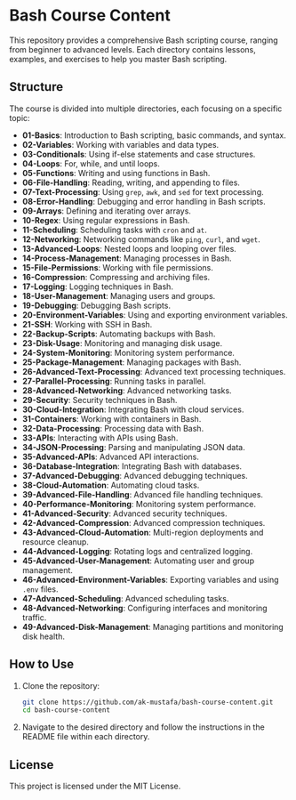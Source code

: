 # Bash Course Content

This repository provides a comprehensive Bash scripting course, ranging from beginner to advanced levels. Each directory contains lessons, examples, and exercises to help you master Bash scripting.

## Structure

The course is divided into multiple directories, each focusing on a specific topic:

- **01-Basics**: Introduction to Bash scripting, basic commands, and syntax.
- **02-Variables**: Working with variables and data types.
- **03-Conditionals**: Using if-else statements and case structures.
- **04-Loops**: For, while, and until loops.
- **05-Functions**: Writing and using functions in Bash.
- **06-File-Handling**: Reading, writing, and appending to files.
- **07-Text-Processing**: Using `grep`, `awk`, and `sed` for text processing.
- **08-Error-Handling**: Debugging and error handling in Bash scripts.
- **09-Arrays**: Defining and iterating over arrays.
- **10-Regex**: Using regular expressions in Bash.
- **11-Scheduling**: Scheduling tasks with `cron` and `at`.
- **12-Networking**: Networking commands like `ping`, `curl`, and `wget`.
- **13-Advanced-Loops**: Nested loops and looping over files.
- **14-Process-Management**: Managing processes in Bash.
- **15-File-Permissions**: Working with file permissions.
- **16-Compression**: Compressing and archiving files.
- **17-Logging**: Logging techniques in Bash.
- **18-User-Management**: Managing users and groups.
- **19-Debugging**: Debugging Bash scripts.
- **20-Environment-Variables**: Using and exporting environment variables.
- **21-SSH**: Working with SSH in Bash.
- **22-Backup-Scripts**: Automating backups with Bash.
- **23-Disk-Usage**: Monitoring and managing disk usage.
- **24-System-Monitoring**: Monitoring system performance.
- **25-Package-Management**: Managing packages with Bash.
- **26-Advanced-Text-Processing**: Advanced text processing techniques.
- **27-Parallel-Processing**: Running tasks in parallel.
- **28-Advanced-Networking**: Advanced networking tasks.
- **29-Security**: Security techniques in Bash.
- **30-Cloud-Integration**: Integrating Bash with cloud services.
- **31-Containers**: Working with containers in Bash.
- **32-Data-Processing**: Processing data with Bash.
- **33-APIs**: Interacting with APIs using Bash.
- **34-JSON-Processing**: Parsing and manipulating JSON data.
- **35-Advanced-APIs**: Advanced API interactions.
- **36-Database-Integration**: Integrating Bash with databases.
- **37-Advanced-Debugging**: Advanced debugging techniques.
- **38-Cloud-Automation**: Automating cloud tasks.
- **39-Advanced-File-Handling**: Advanced file handling techniques.
- **40-Performance-Monitoring**: Monitoring system performance.
- **41-Advanced-Security**: Advanced security techniques.
- **42-Advanced-Compression**: Advanced compression techniques.
- **43-Advanced-Cloud-Automation**: Multi-region deployments and resource cleanup.
- **44-Advanced-Logging**: Rotating logs and centralized logging.
- **45-Advanced-User-Management**: Automating user and group management.
- **46-Advanced-Environment-Variables**: Exporting variables and using `.env` files.
- **47-Advanced-Scheduling**: Advanced scheduling tasks.
- **48-Advanced-Networking**: Configuring interfaces and monitoring traffic.
- **49-Advanced-Disk-Management**: Managing partitions and monitoring disk health.

## How to Use

1. Clone the repository:
   ```bash
   git clone https://github.com/ak-mustafa/bash-course-content.git
   cd bash-course-content
   ```

2. Navigate to the desired directory and follow the instructions in the README file within each directory.

## License

This project is licensed under the MIT License.